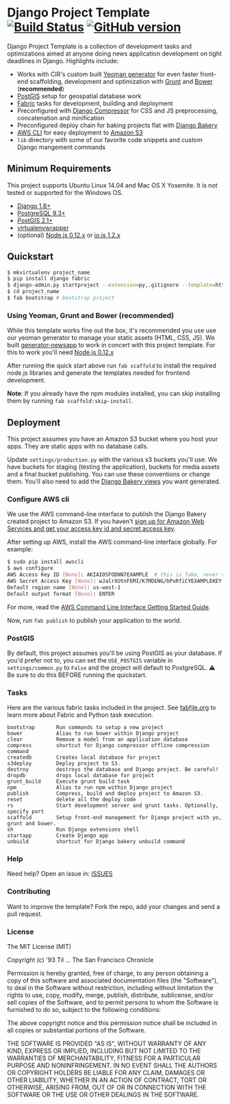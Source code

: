 # Django Project Template [![Build Status](https://secure.travis-ci.org/sfchronicle/django-project-template.png?branch=master)](http://travis-ci.org/sfchronicle/django-project-template) [![GitHub version](https://badge.fury.io/gh/sfchronicle%2Fdjango-project-template.svg)](http://badge.fury.io/gh/sfchronicle%2Fdjango-project-template)

Django Project Template is a collection of development tasks and optimizations aimed at anyone doing news application development on tight deadlines in Django. Highlights include:

- Works with CIR's custom built [Yeoman generator](https://github.com/cirlabs/generator-newsapp) for even faster front-end scaffolding, development and optimization with [Grunt](http://gruntjs.com/) and [Bower](http://bower.io/) (__recommended__)
- [PostGIS](http://postgis.net/) setup for geospatial database work
- [Fabric](http://www.fabfile.org/) tasks for development, building and deployment
- Preconfigured with [Django Compressor](http://django-compressor.readthedocs.org/en/latest/) for CSS and JS preprocessing, concatenation and minification
- Preconfigured deploy chain for baking projects flat with [Django Bakery](http://django-bakery.readthedocs.org/en/latest/)
- [AWS CLI](https://aws.amazon.com/cli/) for easy deployment to [Amazon S3](https://aws.amazon.com/s3/)
- `lib` directory with some of our favorite code snippets and custom Django mangement commands

## Minimum Requirements
This project supports Ubuntu Linux 14.04 and Mac OS X Yosemite. It is not tested or supported for the Windows OS.

- [Django 1.8+](https://www.djangoproject.com/)
- [PostgreSQL 9.3+](http://www.postgresql.org/)
- [PostGIS 2.1+](http://postgis.net/)
- [virtualenvwrapper](http://virtualenvwrapper.readthedocs.org/en/latest/)
- (optional) [Node.js 0.12.x](http://nodejs.org/) or [io.js 1.2.x](https://iojs.org/en/index.html)

## Quickstart
```bash
$ mkvirtualenv project_name
$ pip install django fabric
$ django-admin.py startproject --extension=py,.gitignore --template=https://github.com/sfchronicle/django-project-template/archive/master.zip project_name
$ cd project_name
$ fab bootstrap # bootstrap project
```

### Using Yeoman, Grunt and Bower (__recommended__)
While this template works fine out the box, it's recommended you use use our yeoman generator to manage your static assets (HTML, CSS, JS). We built [generator-newsapp](https://github.com/sfchronicle/generator-newsapp) to work in concert with this project template. For this to work you'll need [Node.js 0.12.x](http://nodejs.org/)

After running the quick start above run `fab scaffold` to install the required node.js libraries and generate the templates needed for frontend development.

**Note**: If you already have the npm modules installed, you can skip installing them by running `fab scaffold:skip-install`.

## Deployment
This project assumes you have an Amazon S3 bucket where you host your apps. They are static apps with no database calls.

Update `settings/production.py` with the various s3 buckets you'll use. We have buckets for staging (testing the application), buckets for media assets and a final bucket publishing. You can use these conventions or change them. You'll also need to add the [Django Bakery views](http://django-bakery.readthedocs.org/en/latest/gettingstarted.html#configuration) you want generated.

### Configure AWS cli
We use the AWS command-line interface to publish the Django Bakery created project to Amazon S3. If you haven't [sign up for Amazon Web Services and get your access key id and secret access key](http://docs.aws.amazon.com/cli/latest/userguide/cli-chap-getting-set-up.html).

After setting up AWS, install the AWS command-line interface globally. For example:

```bash
$ sudo pip install awscli
$ aws configure
AWS Access Key ID [None]: AKIAIOSFODNN7EXAMPLE  # this is fake, never share this!!
AWS Secret Access Key [None]: wJalrXUtnFEMI/K7MDENG/bPxRfiCYEXAMPLEKEY  # this is fake
Default region name [None]: us-west-1
Default output format [None]: ENTER
```
For more, read the [AWS Command Line Interface Getting Started Guide](http://docs.aws.amazon.com/cli/latest/userguide/cli-chap-getting-started.html).

Now, run `fab publish` to publish your application to the world.

### PostGIS
By default, this project assumes you'll be using PostGIS as your database. If you'd prefer not to, you can set the `USE_POSTGIS` variable in `settings/common.py` to `False` and the project will default to PostgreSQL. :warning: Be sure to do this BEFORE running the quickstart.

### Tasks
Here are the various fabric tasks included in the project. See [fabfile.org](http://fabfile.org) to learn more about Fabric and Python task execution.

```
bootstrap       Run commands to setup a new project
bower           Alias to run bower within Django project
clear           Remove a model from an application database
compress        shortcut for Django compressor offline compression command
createdb        Creates local database for project
s3deploy        Deploy project to S3.
destroy         destroys the database and Django project. Be careful!
dropdb          drops local database for project
grunt_build     Execute grunt build task
npm             Alias to run npm within Django project
publish         Compress, build and deploy project to Amazon S3.
reset           delete all the deploy code
rs              Start development server and grunt tasks. Optionally, specify port
scaffold        Setup front-end management for Django project with yo, grunt and bower.
sh              Run Django extensions shell
startapp        Create Django app
unbuild         shortcut for Django bakery unbuild command
```

### Help
Need help? Open an issue in: [ISSUES](https://github.com/sfchronicle/django-project-template/issues)

### Contributing
Want to improve the template? Fork the repo, add your changes and send a pull request.

### License
The MIT License (MIT)

Copyright (c) '93 Til ... The San Francisco Chronicle

Permission is hereby granted, free of charge, to any person obtaining a copy
of this software and associated documentation files (the "Software"), to deal
in the Software without restriction, including without limitation the rights
to use, copy, modify, merge, publish, distribute, sublicense, and/or sell
copies of the Software, and to permit persons to whom the Software is
furnished to do so, subject to the following conditions:

The above copyright notice and this permission notice shall be included in all
copies or substantial portions of the Software.

THE SOFTWARE IS PROVIDED "AS IS", WITHOUT WARRANTY OF ANY KIND, EXPRESS OR
IMPLIED, INCLUDING BUT NOT LIMITED TO THE WARRANTIES OF MERCHANTABILITY,
FITNESS FOR A PARTICULAR PURPOSE AND NONINFRINGEMENT. IN NO EVENT SHALL THE
AUTHORS OR COPYRIGHT HOLDERS BE LIABLE FOR ANY CLAIM, DAMAGES OR OTHER
LIABILITY, WHETHER IN AN ACTION OF CONTRACT, TORT OR OTHERWISE, ARISING FROM,
OUT OF OR IN CONNECTION WITH THE SOFTWARE OR THE USE OR OTHER DEALINGS IN THE
SOFTWARE.
